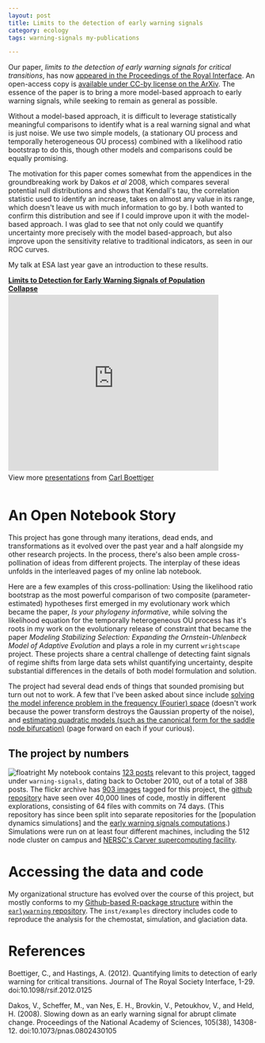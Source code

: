 ```yaml
---
layout: post
title: Limits to the detection of early warning signals
category: ecology
tags: warning-signals my-publications

---
```


Our paper, _limits to the detection of early warning signals for
critical transitions_, has now [appeared in the Proceedings of the
Royal Interface](http://dx.doi.org/10.1098/rsif.2012.0125). An
open-access copy is [available under CC-by license on the
ArXiv](http://arxiv.org/abs/1204.6231).  The essence of the paper is
to bring a more model-based approach to early warning signals, while
seeking to remain as general as possible.

Without a model-based approach, it is difficult to leverage statistically
meaningful comparisons to identify what is a real warning signal and
what is just noise. We use two simple models, (a stationary OU process
and temporally heterogeneous OU process) combined with a likelihood
ratio bootstrap to do this, though other models and comparisons could
be equally promising.

The motivation for this paper comes somewhat from the appendices in
the groundbreaking work by Dakos _et al_ 2008, which compares several
potential null distributions and shows that Kendall's tau, the correlation
statistic used to identify an increase, takes on almost any value
in its range, which doesn't leave us with much information to go by.
I both wanted to confirm this distribution and see if I could improve
upon it with the model-based approach.  I was glad to see that not only
could we quantify uncertainty more precisely with the model based-approach,
but also improve upon the sensitivity relative to traditional indicators,
as seen in our ROC curves. 


My talk at ESA last year gave an introduction to these results.

<div style="width:425px" id="__ss_11357956">
<strong style="display:block;margin:12px 0 4px"><a
href="http://www.slideshare.net/cboettig/limits-to-detection-for-early-warning-signals-of-population-collapse"
title="Limits to Detection for Early Warning Signals of
Population Collapse" target="_blank">Limits to Detection for
Early Warning Signals of Population Collapse</a></strong> <iframe
src="http://www.slideshare.net/slideshow/embed_code/11357956"
width="425" height="355" frameborder="0" marginwidth="0" marginheight="0"
scrolling="no"></iframe> <div style="padding:5px 0 12px"> View more
<a href="http://www.slideshare.net/" target="_blank">presentations</a>
from <a href="http://www.slideshare.net/cboettig" target="_blank">Carl
Boettiger</a> </div> </div>

# An Open Notebook Story

This project has gone through many iterations, dead ends, and
transformations as it evolved over the past year and a half alongside
my other research projects. In the process, there's also been ample
cross-pollination of ideas from different projects.  The interplay of
these ideas unfolds in the interleaved pages of my online lab
notebook. 

Here are a few examples of this cross-pollination: Using the likelihood
ratio bootstrap as the most powerful comparison of two composite
(parameter-estimated) hypotheses first emerged in my evolutionary work
which became the paper, _Is your phylogeny informative_, while solving
the likelihood equation for the temporally heterogeneous OU process
has it's roots in my work on the evolutionary release of constraint
that became the paper _Modeling Stabilizing Selection: Expanding the
Ornstein-Uhlenbeck Model of Adaptive Evolution_ and plays a role in my
current `wrightscape` project.  These projects share a central challenge
of detecting faint signals of regime shifts from large data sets whilst
quantifying uncertainty, despite substantial differences in the details
of both model formulation and solution.

The project had several dead ends of things that sounded promising but
turn out not to work.  A few that I've been asked about since include
[solving the model inference problem in the frequency (Fourier)
space](http://www.carlboettiger.info/wordpress/archives/144)
(doesn't work because the power transform destroys the
Gaussian property of the noise), and [estimating quadratic
models (such as the canonical form for the saddle node
bifurcation)](http://www.carlboettiger.info/wordpress/archives/452)
(page forward on each if your curious). 


## The project by numbers

![floatright](http://farm9.staticflickr.com/8144/7249633810_a1cb6395bf_m.jpg)
My notebook contains [123
posts](http://www.carlboettiger.info/wordpress/archives/tag/warning-signals)
relevant to this project, tagged under `warning-signals`, dating back to
October 2010, out of a total of 388 posts. The flickr archive has [903
images](http://www.flickr.com/photos/cboettig/tags/warningsignals/)
tagged for this project, the [github
repository](https://github.com/cboettig/populationdynamics)
have seen over 40,000 lines of code, mostly in different
explorations, consisting of 64 files with commits on 74 days.
(This repository has since been split into separate repositories
for the [population dynamics simulations] and the [early warning
signals computations](https://github.com/cboettig/earlywarning).)
Simulations were run on at least four different machines, including
the 512 node cluster on campus and [NERSC's Carver supercomputing
facility](http://www.nersc.gov/users/computational-systems/carver).

# Accessing the data and code

My organizational structure has evolved over the course of this project, 
but mostly conforms to my [Github-based R-package structure](http://www.carlboettiger.info/2012/05/06/research-workflow.html)
within the [`earlywarning` repository](https://github.com/cboettig/earlywarning).
The `inst/examples` directory includes code to reproduce the analysis for
the chemostat, simulation, and glaciation data.


# References

Boettiger, C., and Hastings, A. (2012). Quantifying limits to detection of early warning for critical transitions. Journal of The Royal Society Interface, 1-29. doi:10.1098/rsif.2012.0125

Dakos, V., Scheffer, M., van Nes, E. H., Brovkin, V., Petoukhov, V., and Held, H. (2008). Slowing down as an early warning signal for abrupt climate change. Proceedings of the National Academy of Sciences, 105(38), 14308-12. doi:10.1073/pnas.0802430105

